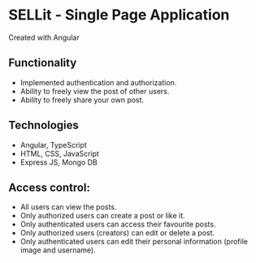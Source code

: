 # SELLit - Single Page Application
Created with Angular

## Functionality
* Implemented authentication and authorization.
* Ability to freely view the post of other users.
* Ability to freely share your own post.


## Technologies
* Angular, TypeScript
* HTML, CSS, JavaScript
* Еxpress JS, Mongo DB




## Access control:
* All users can view the posts.
* Only authorized users can create a post or like it.
* Only authenticated users can access their favourite posts.
* Only authorized users (creators) can edit or delete a post.
* Only authenticated users can edit their personal information (profile image and username).